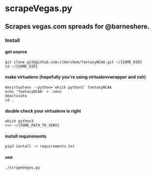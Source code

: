 # scrapeVegas.py
## Scrapes vegas.com spreads for @barneshere.

### Install
#### get source
```
git clone git@github.com:cldershem/fantasyNCAA.git ~/{SOME_DIR}
cd ~/{SOME_DIR}
```
#### make virtualenv (hopefully you're using virtualenvwrapper and zsh)
```
mkvirtualenv --python=`which python3` fantasyNCAA
echo 'fantasyNCAA' > .venv
deactivate
cd .
```
#### double check your virtualenv is right
```
which python3
>>> ~/{SOME_PATH_TO_VENV}
```
#### install requirements
```
pip3 install -r requirements.txt
```
#### use
```
./scrapeVegas.py
```
